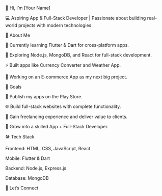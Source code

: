 👋 Hi, I’m [Your Name]

💻 Aspiring App & Full-Stack Developer | Passionate about building real-world projects with modern technologies.

🚀 About Me

🌱 Currently learning Flutter & Dart for cross-platform apps.

🔧 Exploring Node.js, MongoDB, and React for full-stack development.

⚡ Built apps like Currency Converter and Weather App.

🛒 Working on an E-commerce App as my next big project.

🎯 Goals

📱 Publish my apps on the Play Store.

🌐 Build full-stack websites with complete functionality.

💼 Gain freelancing experience and deliver value to clients.

🚀 Grow into a skilled App + Full-Stack Developer.

🛠️ Tech Stack

Frontend: HTML, CSS, JavaScript, React

Mobile: Flutter & Dart

Backend: Node.js, Express.js

Database: MongoDB

🤝 Let’s Connect
